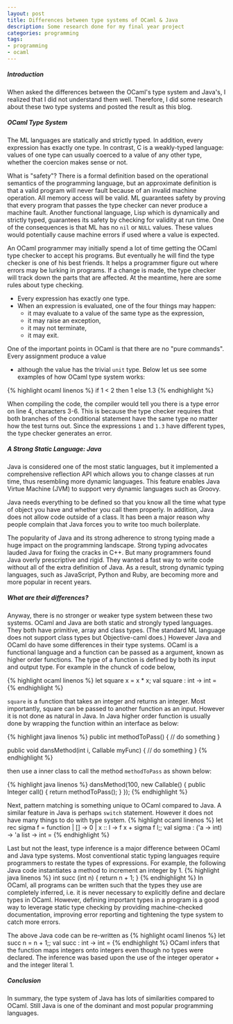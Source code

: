 ```yaml
---
layout: post
title: Differences between type systems of OCaml & Java
description: Some research done for my final year project
categories: programming
tags:
- programming
- ocaml
---
```


##### Introduction

When asked the differences between the OCaml's type system and Java's,
I realized that I did not understand them well.
Therefore, I did some research about these two type systems and
posted the result as this blog.

##### OCaml Type System

The ML languages are statically and strictly typed.
In addition, every expression has exactly one type.
In contrast, C is a weakly-typed language:
values of one type can usually coerced to a value of any other type,
whether the coercion makes sense or not.

What is "safety"?
There is a formal definition based on the operational semantics of
the programming language,
but an approximate definition is that a valid program will never fault
because of an invalid machine operation.
All memory access will be valid.
ML guarantees safety by proving that every program that
passes the type checker can never produce a machine fault.
Another functional language,
Lisp which is dynamically and strictly typed,
guarantees its safety by checking for validity at run time.
One of the consequences is that ML has no `nil` or `NULL` values.
These values would potentially cause machine errors if used
where a value is expected.

An OCaml programmer may initially spend a lot of time getting the OCaml
type checker to accept his programs.
But eventually
he will find the type checker is one of his best friends.
It helps a programmer figure out
where errors may be lurking in programs.
If a change is made, the type checker will track down the parts that
are affected.
At the meantime,
here are some rules about type checking.

* Every expression has exactly one type.
* When an expression is evaluated, one of the four things may happen:
	* it may evaluate to a value of the same type as the expression,
	* it may raise an exception,
	* it may not terminate,
	* it may exit.

One of the important points in OCaml is that
there are no "pure commands".
Every assignment produce a value
- although the value has the trivial `unit` type.
Below let us see some examples of how OCaml type system works:

{% highlight ocaml linenos %}
if 1 < 2 then
  1
else
  1.3
{% endhighlight %}

When compiling the code,
the compiler would tell you there is a type error on line 4,
characters 3-6. This is because the type checker requires that
both branches of the conditional statement have the same type
no matter how the test turns out.
Since the expressions `1` and `1.3` have different types,
the type checker generates an error.

##### A Strong Static Language: Java

Java is considered one of the most static languages,
but it implemented a comprehensive reflection API which
allows you to change classes at run time,
thus resembling more dynamic languages.
This feature enables Java Virtue Machine (JVM)
to support very dynamic languages such as Groovy.

Java needs everything to be defined so that
you know all the time what type of object you have and
whether you call them properly.
In addition,
Java does not allow code outside of a class.
It has been a major reason why people complain that
Java forces you to write too much boilerplate.

The popularity of Java and its strong adherence to strong typing
made a huge impact on the programming landscape.
Strong typing advocates lauded Java for fixing the cracks in C++.
But many programmers found Java overly prescriptive and rigid.
They wanted a fast way to write code without all of the extra definition of Java.
As a result, strong dynamic typing languages,
such as JavaScript, Python and Ruby, are becoming more and more popular
in recent years.

##### What are their differences?

Anyway,
there is no stronger or weaker type system between these two systems.
OCaml and Java are both static and strongly typed languages.
They both have primitive, array and class types.
(The standard ML language does not support class types but
Objective-caml does.)
However Java and OCaml do have some differences in their type systems.
OCaml is a functional language and
a function can be passed as a argument,
known as higher order functions.
The type of a function is defined by both its input and output type.
For example in the chunck of code below,

{% highlight ocaml linenos %}
let square x = x * x;
val square : int -> int = <fun>
{% endhighlight %}

`square` is a function that takes an integer and returns an integer.
Most importantly,
square can be passed to another function as an input.
However it is not done as natural in Java.
In Java higher order function is usually done by
wrapping the function within an interface as below:

{% highlight java linenos %}
public int methodToPass() {
	// do something
}

public void dansMethod(int i, Callable<Integer> myFunc) {
	// do something
}
{% endhighlight %}

then use a inner class to call the method `methodToPass` as shown below:

{% highlight java linenos %}
dansMethod(100, new Callable<Integer>() {
	public Integer call() {
		return methodToPass();
	}
});
{% endhighlight %}

Next, pattern matching is something unique to OCaml compared to Java.
A similar feature in Java is perhaps `switch` statement.
However it does not have many things to do with type system.
{% highlight ocaml linenos %}
let rec sigma f = function
	| [] -> 0
	| x :: l -> f x + sigma f l;;
val sigma : ('a -> int) -> 'a list -> int = <fun>
{% endhighlight %}

Last but not the least,
type inference is a major difference between OCaml and Java type systems.
Most conventional static typing languages require programmers to restate the types of expressions.
For example,
the following Java code instantiates a method to increment an integer by 1.
{% highlight java linenos %}
int succ (int n) {
    return n + 1;
}
{% endhighlight %}
In OCaml, all programs can be written such that the types they use are completely inferred, i.e.
it is never necessary to explicitly define and declare types in OCaml.
However, defining important types in a program is a good way to leverage static type checking by providing machine-checked documentation,
improving error reporting and tightening the type system to catch more errors.

The above Java code can be re-written as
{% highlight ocaml linenos %}
let succ n = n + 1;;
val succ : int -> int = <fun>
{% endhighlight %}
OCaml infers that the function maps integers onto integers even though no types were declared.
The inference was based upon the use of the integer operator + and the integer literal 1.

##### Conclusion

In summary,
the type system of Java has lots of similarities compared to OCaml.
Still Java is one of the dominant and most popular programming languages.
